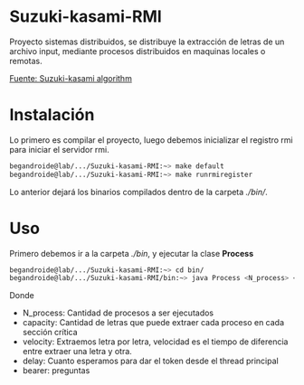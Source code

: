 # Suzuki-kasami-RMI

Proyecto sistemas distribuidos, se distribuye la extracción de letras de un archivo input, mediante 
procesos distribuidos en maquinas locales o remotas.

[Fuente: Suzuki-kasami algorithm](https://www.geeksforgeeks.org/suzuki-kasami-algorithm-for-mutual-exclusion-in-distributed-system/)

# Instalación

Lo primero es compilar el proyecto, luego debemos inicializar el 
registro rmi para iniciar el servidor rmi.

```bash
begandroide@lab/.../Suzuki-kasami-RMI:~> make default
begandroide@lab/.../Suzuki-kasami-RMI:~> make runrmiregister 
```

Lo anterior dejará los binarios compilados dentro de la carpeta 
*./bin/*.

# Uso

Primero debemos ir a la carpeta *./bin*, y ejecutar la clase **Process**

```bash
begandroide@lab/.../Suzuki-kasami-RMI:~> cd bin/
begandroide@lab/.../Suzuki-kasami-RMI/bin:~> java Process <N_process> <capacity> <velocity> <delay> <bearer>

```
Donde 
- N_process: Cantidad de procesos a ser ejecutados
- capacity: Cantidad de letras que puede extraer cada proceso en cada sección crítica
- velocity: Extraemos letra por letra, velocidad es el tiempo de diferencia entre extraer una letra y otra.
- delay: Cuanto esperamos para dar el token desde el thread principal
- bearer: preguntas